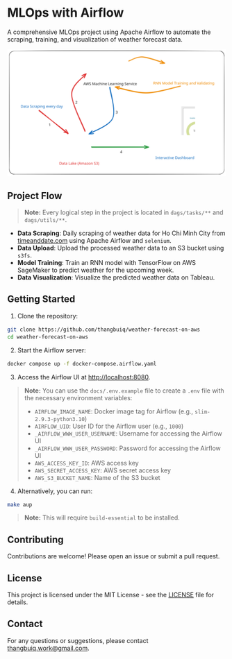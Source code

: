 # MLOps with Airflow

A comprehensive MLOps project using Apache Airflow to automate the scraping, training, and visualization of weather forecast data.

![flow](./docs/workflow.svg)

## Project Flow

> **Note:** Every logical step in the project is located in `dags/tasks/**` and `dags/utils/**`.

- **Data Scraping**: Daily scraping of weather data for Ho Chi Minh City from [timeanddate.com](https://www.timeanddate.com/weather/vietnam/ho-chi-minh-city) using Apache Airflow and `selenium`.
- **Data Upload**: Upload the processed weather data to an S3 bucket using `s3fs`.
- **Model Training**: Train an RNN model with TensorFlow on AWS SageMaker to predict weather for the upcoming week.
- **Data Visualization**: Visualize the predicted weather data on Tableau.


## Getting Started

1. Clone the repository:
```bash
git clone https://github.com/thangbuiq/weather-forecast-on-aws
cd weather-forecast-on-aws
```

2. Start the Airflow server:
```bash
docker compose up -f docker-compose.airflow.yaml
```

3. Access the Airflow UI at [http://localhost:8080](http://localhost:8080).

> **Note:** You can use the `docs/.env.example` file to create a `.env` file with the necessary environment variables:
> - `AIRFLOW_IMAGE_NAME`: Docker image tag for Airflow (e.g., `slim-2.9.3-python3.10`)
> - `AIRFLOW_UID`: User ID for the Airflow user (e.g., `1000`)
> - `_AIRFLOW_WWW_USER_USERNAME`: Username for accessing the Airflow UI
> - `_AIRFLOW_WWW_USER_PASSWORD`: Password for accessing the Airflow UI
> - `AWS_ACCESS_KEY_ID`: AWS access key
> - `AWS_SECRET_ACCESS_KEY`: AWS secret access key
> - `AWS_S3_BUCKET_NAME`: Name of the S3 bucket

4. Alternatively, you can run:

```bash
make aup
```
> **Note:** This will require `build-essential` to be installed.

## Contributing

Contributions are welcome! Please open an issue or submit a pull request.

## License

This project is licensed under the MIT License - see the [LICENSE](LICENSE) file for details.

## Contact

For any questions or suggestions, please contact [thangbuiq.work@gmail.com](mailto:thangbuiq.work@gmail.com).

